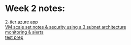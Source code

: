 # Week 2 notes: 

[2-tier azure app](2-tier-azure-app/README.md) <br>
[VM scale set notes & security using a 3 subnet architecture](monitor-alert-scale/README.md) <br>
[monitoring & alerts](monitor-alert-scale/monitoring-and-alerts.md) <br>
[test prep](monitor-alert-scale/testtopics.md) <br>
